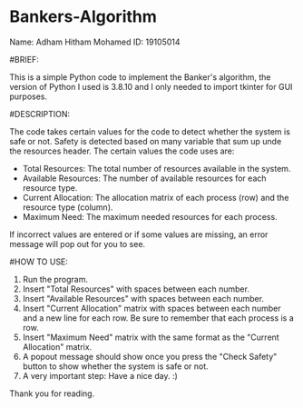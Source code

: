 # Bankers-Algorithm
Name: Adham Hitham Mohamed 
ID: 19105014

#BRIEF: 

This is a simple Python code to implement the Banker's algorithm, the version of Python I used is 3.8.10 and I only needed to import tkinter for GUI purposes.

#DESCRIPTION: 

The code takes certain values for the code to detect whether the system is safe or not. Safety is detected based on many variable that sum up unde the resources header. The certain values the code uses are: 

-  Total Resources: The total number of resources available in the system.
-  Available Resources: The number of available resources for each resource type.
-  Current Allocation: The allocation matrix of each process (row) and the resource type (column).
-  Maximum Need: The maximum needed resources for each process.

If incorrect values are entered or if some values are missing, an error message will pop out for you to see. 

#HOW TO USE:

1) Run the program.
2) Insert "Total Resources" with spaces between each number.
3) Insert "Available Resources" with spaces between each number.
4) Insert "Current Allocation" matrix with spaces between each number and a new line for each row. Be sure to remember that each process is a row.
5) Insert "Maximum Need" matrix with the same format as the "Current Allocation" matrix.
6) A popout message should show once you press the "Check Safety" button to show whether the system is safe or not.
7) A very important step: Have a nice day. :) 

Thank you for reading. 
